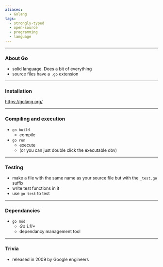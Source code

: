 ```yaml
---
aliases:
  - Golang
tags:
  - strongly-typed
  - open-source
  - programming
  - language
---
```

---

### About Go

- solid language. Does a bit of everything
- source files have a `.go` extension

---

### Installation

https://golang.org/

---

### Compiling and execution

- `go build`
	- compile
- `go run`
	- execute
	- (or you can just double click the executable obv)

---

### Testing

- make a file with the same name as your source file but with the `_test.go` suffix
- write test functions in it
- use `go test` to test

---

### Dependancies

- `go mod`
	- _Go 1.11+_
	- dependancy management tool

---

### Trivia

- released in 2009 by Google engineers